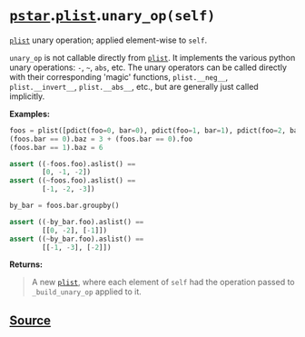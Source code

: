 # [`pstar`](./pstar.md).[`plist`](./pstar_plist.md).`unary_op(self)`

[`plist`](./pstar_plist.md) unary operation; applied element-wise to `self`.

`unary_op` is not callable directly from [`plist`](./pstar_plist.md). It implements the various
python unary operations: `-`, `~`, `abs`, etc. The unary operators
can be called directly with their corresponding 'magic' functions,
`plist.__neg__`, `plist.__invert__`, `plist.__abs__`, etc., but are generally just
called implicitly.

**Examples:**
```python
foos = plist([pdict(foo=0, bar=0), pdict(foo=1, bar=1), pdict(foo=2, bar=0)])
(foos.bar == 0).baz = 3 + (foos.bar == 0).foo
(foos.bar == 1).baz = 6

assert ((-foos.foo).aslist() ==
        [0, -1, -2])
assert ((~foos.foo).aslist() ==
        [-1, -2, -3])

by_bar = foos.bar.groupby()

assert ((-by_bar.foo).aslist() ==
        [[0, -2], [-1]])
assert ((~by_bar.foo).aslist() ==
        [[-1, -3], [-2]])
```

**Returns:**

>    A new [`plist`](./pstar_plist.md), where each element of `self` had the operation passed to
>    `_build_unary_op` applied to it.



## [Source](../pstar/pstar.py#L1232-L1265)